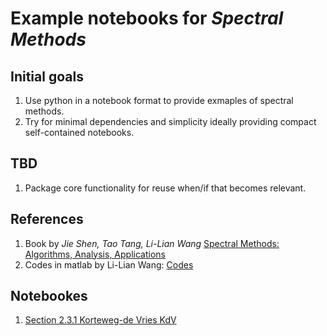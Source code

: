 # Example notebooks for *Spectral Methods*

## Initial goals
1. Use python in a notebook format to provide exmaples of spectral methods.
1. Try for minimal dependencies and simplicity ideally providing compact self-contained notebooks.

## TBD
1. Package core functionality for reuse when/if that becomes relevant.

## References

1. Book by *Jie Shen, Tao Tang, Li-Lian Wang* [Spectral Methods: Algorithms, Analysis, Applications](https://link.springer.com/book/10.1007/978-3-540-71041-7)
1. Codes in matlab by Li-Lian Wang: [Codes](https://blogs.ntu.edu.sg/wanglilian/book/)

## Notebookes
1. [Section 2.3.1 Korteweg-de Vries KdV](shen_tang_wang_section_2_3_1_kdv.ipynb)